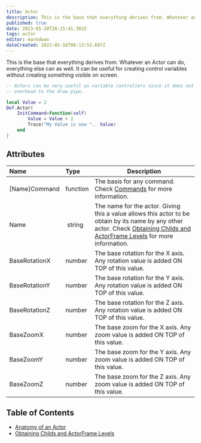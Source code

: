 ```yaml
---
title: Actor
description: This is the base that everything derives from. Whatever an Actor can do, everything else can as well.
published: true
date: 2023-05-20T20:15:41.383Z
tags: actor
editor: markdown
dateCreated: 2023-05-16T06:13:53.607Z
---
```


This is the base that everything derives from. Whatever an Actor can do, everything else can as well. It can be useful for creating control variables without creating something visible on screen.

```lua
-- Actors can be very useful as variable controllers since it does not perform any kind of
-- overhead to the draw pipe.

local Value = 2
Def.Actor{
    InitCommand=function(self)
        Value = Value + 2
        Trace("My Value is now ".. Value)
    end
}
```

## Attributes

| Name | Type | Description |
| :--- | :--- | ----------- |
[Name]Command | function | The basis for any command. Check [Commands](./ActorsLua-Anatomy+Structure/#commands) for more information.
Name | string | The name for the actor. Giving this a value allows this actor to be obtain by its name by any other actor. Check [Obtaining Childs and ActorFrame Levels](./obtainlevels) for more information.
BaseRotationX | number | The base rotation for the X axis. Any rotation value is added ON TOP of this value.
BaseRotationY | number | The base rotation for the Y axis. Any rotation value is added ON TOP of this value.
BaseRotationZ | number | The base rotation for the Z axis. Any rotation value is added ON TOP of this value.
BaseZoomX | number | The base zoom for the X axis. Any zoom value is added ON TOP of this value.
BaseZoomY | number | The base zoom for the Y axis. Any zoom value is added ON TOP of this value.
BaseZoomZ | number | The base zoom for the Z axis. Any zoom value is added ON TOP of this value.

## Table of Contents

- [Anatomy of an Actor](/en/dev/actors/actortypes/actor/ActorsLua-Anatomy+Structure)
- [Obtaining Childs and ActorFrame Levels](/en/dev/actors/actortypes/actor/obtainlevels)
